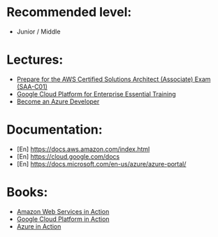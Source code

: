 **Recommended level:** 
=======================
- Junior / Middle

**Lectures:**
=======================

* [Prepare for the AWS Certified Solutions Architect (Associate) Exam (SAA-C01)](https://www.linkedin.com/learning/paths/prepare-for-the-aws-certified-solutions-architect-associate-exam-saa-c01)
* [Google Cloud Platform for Enterprise Essential Training](https://www.linkedin.com/learning/google-cloud-platform-for-enterprise-essential-training/enterprise-ready-gcp)
* [Become an Azure Developer](https://www.linkedin.com/learning/paths/become-an-azure-developer)

**Documentation:**
=======================

* [En] <https://docs.aws.amazon.com/index.html>
* [En] <https://cloud.google.com/docs>
* [En] <https://docs.microsoft.com/en-us/azure/azure-portal/>

**Books:**
=======================

* [Amazon Web Services in Action](https://www.manning.com/books/amazon-web-services-in-action)
* [Google Cloud Platform in Action](https://www.manning.com/books/google-cloud-platform-in-action)
* [Azure in Action](https://www.manning.com/books/azure-in-action)
